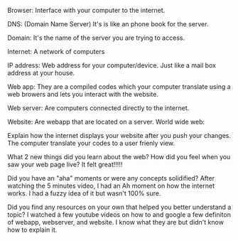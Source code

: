 Browser:
  Interface with your computer to the internet.

DNS: (Domain Name Server)
  It's is like an phone book for the server.

Domain:
  It's the name of the server you are trying to access.

Internet:
  A network of computers

IP address:
  Web address for your computer/device.  Just like a mail box address at your house.

Web app:
  They are a compiled codes which your computer translate using a web browers and lets you interact with the website.

Web server:
  Are computers connected directly to the internet.

Website:
  Are webapp that are located on a server.
World wide web:

Explain how the internet displays your website after you push your changes.
  The computer translate your codes to a user frienly view.

What 2 new things did you learn about the web?
How did you feel when you saw your web page live?
  It felt great!!!!!

Did you have an "aha" moments or were any concepts solidified?
  After watching the 5 minutes video, I had an Ah moment on how the internet works.  I had a fuzzy idea of it but wasn't 100% sure.

Did you find any resources on your own that helped you better understand a topic?
  I watched a few youtube videos on how to and google a few definiton of webapp, webserver, and website.  I know what they are but didn't know how to explain it.